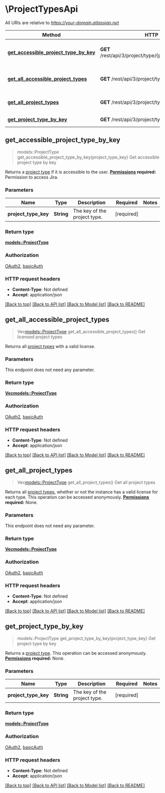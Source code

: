 # \ProjectTypesApi

All URIs are relative to *https://your-domain.atlassian.net*

Method | HTTP request | Description
------------- | ------------- | -------------
[**get_accessible_project_type_by_key**](ProjectTypesApi.md#get_accessible_project_type_by_key) | **GET** /rest/api/3/project/type/{projectTypeKey}/accessible | Get accessible project type by key
[**get_all_accessible_project_types**](ProjectTypesApi.md#get_all_accessible_project_types) | **GET** /rest/api/3/project/type/accessible | Get licensed project types
[**get_all_project_types**](ProjectTypesApi.md#get_all_project_types) | **GET** /rest/api/3/project/type | Get all project types
[**get_project_type_by_key**](ProjectTypesApi.md#get_project_type_by_key) | **GET** /rest/api/3/project/type/{projectTypeKey} | Get project type by key



## get_accessible_project_type_by_key

> models::ProjectType get_accessible_project_type_by_key(project_type_key)
Get accessible project type by key

Returns a [project type](https://confluence.atlassian.com/x/Var1Nw) if it is accessible to the user.  **[Permissions](#permissions) required:** Permission to access Jira.

### Parameters


Name | Type | Description  | Required | Notes
------------- | ------------- | ------------- | ------------- | -------------
**project_type_key** | **String** | The key of the project type. | [required] |

### Return type

[**models::ProjectType**](ProjectType.md)

### Authorization

[OAuth2](../README.md#OAuth2), [basicAuth](../README.md#basicAuth)

### HTTP request headers

- **Content-Type**: Not defined
- **Accept**: application/json

[[Back to top]](#) [[Back to API list]](../README.md#documentation-for-api-endpoints) [[Back to Model list]](../README.md#documentation-for-models) [[Back to README]](../README.md)


## get_all_accessible_project_types

> Vec<models::ProjectType> get_all_accessible_project_types()
Get licensed project types

Returns all [project types](https://confluence.atlassian.com/x/Var1Nw) with a valid license.

### Parameters

This endpoint does not need any parameter.

### Return type

[**Vec<models::ProjectType>**](ProjectType.md)

### Authorization

[OAuth2](../README.md#OAuth2), [basicAuth](../README.md#basicAuth)

### HTTP request headers

- **Content-Type**: Not defined
- **Accept**: application/json

[[Back to top]](#) [[Back to API list]](../README.md#documentation-for-api-endpoints) [[Back to Model list]](../README.md#documentation-for-models) [[Back to README]](../README.md)


## get_all_project_types

> Vec<models::ProjectType> get_all_project_types()
Get all project types

Returns all [project types](https://confluence.atlassian.com/x/Var1Nw), whether or not the instance has a valid license for each type.  This operation can be accessed anonymously.  **[Permissions](#permissions) required:** None.

### Parameters

This endpoint does not need any parameter.

### Return type

[**Vec<models::ProjectType>**](ProjectType.md)

### Authorization

[OAuth2](../README.md#OAuth2), [basicAuth](../README.md#basicAuth)

### HTTP request headers

- **Content-Type**: Not defined
- **Accept**: application/json

[[Back to top]](#) [[Back to API list]](../README.md#documentation-for-api-endpoints) [[Back to Model list]](../README.md#documentation-for-models) [[Back to README]](../README.md)


## get_project_type_by_key

> models::ProjectType get_project_type_by_key(project_type_key)
Get project type by key

Returns a [project type](https://confluence.atlassian.com/x/Var1Nw).  This operation can be accessed anonymously.  **[Permissions](#permissions) required:** None.

### Parameters


Name | Type | Description  | Required | Notes
------------- | ------------- | ------------- | ------------- | -------------
**project_type_key** | **String** | The key of the project type. | [required] |

### Return type

[**models::ProjectType**](ProjectType.md)

### Authorization

[OAuth2](../README.md#OAuth2), [basicAuth](../README.md#basicAuth)

### HTTP request headers

- **Content-Type**: Not defined
- **Accept**: application/json

[[Back to top]](#) [[Back to API list]](../README.md#documentation-for-api-endpoints) [[Back to Model list]](../README.md#documentation-for-models) [[Back to README]](../README.md)

